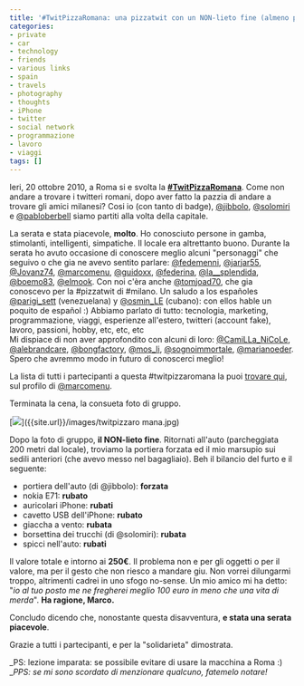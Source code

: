 ```yaml
---
title: '#TwitPizzaRomana: una pizzatwit con un NON-lieto fine (almeno per me)'
categories:
- private
- car
- technology
- friends
- various links
- spain
- travels
- photography
- thoughts
- iPhone
- twitter
- social network
- programmazione
- lavoro
- viaggi
tags: []
---
```

Ieri, 20 ottobre 2010, a Roma si e svolta la
[**#TwitPizzaRomana**](http://twitter.com/#!/search/%23TwitPizzaRomana). Come
non andare a trovare i twitteri romani, dopo aver fatto la pazzia di andare a
trovare gli amici milanesi? Cosi io (con tanto di badge),
[@jibbolo](http://twitter.com/#!/jibbolo),
[@solomiri](http://twitter.com/#!/solomiri) e
[@pabloberbell](http://twitter.com/#!/pabloberbell) siamo partiti alla volta
della capitale.

La serata e stata piacevole, **molto**. Ho conosciuto persone in gamba,
stimolanti, intelligenti, simpatiche. Il locale era altrettanto buono. Durante
la serata ho avuto occasione di conoscere meglio alcuni "personaggi" che
seguivo o che gia ne avevo sentito parlare:
[@fedemenni](http://twitter.com/#!/fedemenni),
[@jarjar55](http://twitter.com/#!/jarjar55),
[@Jovanz74](http://twitter.com/#!/jovanz74),
[@marcomenu](http://twitter.com/#!/marcomenu),
[@guidoxx](http://twitter.com/#!/guidoxx),
[@federina](http://twitter.com/#!/federina),
[@la__splendida](http://twitter.com/#!/@la__splendida),
[@boemo83](http://twitter.com/#!/boemo83),
[@elmook](http://twitter.com/#!/elmook).  Con noi c'èra anche
[@tomjoad70](http://twitter.com/#!/tomjoad70), che gia conoscevo per la
#pizzatwit di #milano. Un saludo a los españoles
[@parigi_sett](http://twitter.com/#!/parigi_sett) (venezuelana) y
[@osmin_LE](http://twitter.com/#!/osmin_LE) (cubano): con ellos hable un
poquito de español :) Abbiamo parlato di tutto: tecnologia, marketing,
programmazione, viaggi, esperienze all'estero, twitteri (account fake),
lavoro, passioni, hobby, etc, etc, etc  
Mi dispiace di non aver approfondito con alcuni di loro:
[@CamiLLa_NiCoLe](http://twitter.com/#!/camilla_nicole),
[@alebrandcare](http://twitter.com/#!/alebrandcare),
[@bongfactory](http://twitter.com/#!/bongfactory),
[@mos_li](http://twitter.com/#!/mos_li),
[@sognoimmortale](http://twitter.com/#!/sognoimmortale),
[@marianoeder](http://twitter.com/#!/marianoeder). Spero che avremmo modo in
futuro di conoscerci meglio!

La lista di tutti i partecipanti a questa #twitpizzaromana la puoi [trovare
qui](http://twitter.com/#!/marcoMenu/twit-pizza-romana), sul profilo di
[@marcomenu](http://twitter.com/#!/marcomenu).

Terminata la cena, la consueta foto di gruppo.

[![]({{site.url}}/images/twitpizzaromana.jpg)]({{site.url}}/images/twitpizzaro
mana.jpg)

  
Dopo la foto di gruppo, **il NON-lieto fine**. Ritornati all'auto
(parcheggiata 200 metri dal locale), troviamo la portiera forzata ed il mio
marsupio sui sedili anteriori (che avevo messo nel bagagliaio). Beh il
bilancio del furto e il seguente:

  * portiera dell'auto (di @jibbolo): **forzata**
  * nokia E71: **rubato**
  * auricolari iPhone: **rubati**
  * cavetto USB dell'iPhone: **rubato**
  * giaccha a vento: **rubata**
  * borsettina dei trucchi (di @solomiri): **rubata**
  * spicci nell'auto: **rubati**
  

  
Il valore totale e intorno ai **250€**. Il problema non e per gli oggetti o
per il valore, ma per il gesto che non riesco a mandare giu. Non vorrei
dilungarmi troppo, altrimenti cadrei in uno sfogo no-sense. Un mio amico mi ha
detto: "_io al tuo posto me ne fregherei meglio 100 euro in meno che una vita
di merda_". **Ha ragione, Marco.**

Concludo dicendo che, nonostante questa disavventura, **e stata una serata
piacevole**.

Grazie a tutti i partecipanti, e per la "solidarieta" dimostrata.

_PS: lezione imparata: se possibile evitare di usare la macchina a Roma :)  
__PPS: se mi sono scordato di menzionare qualcuno, fatemelo notare!_


